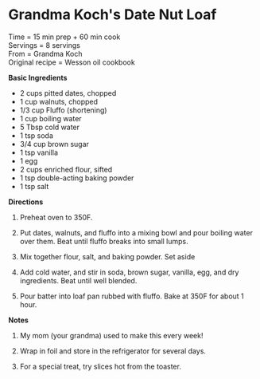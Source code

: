 Grandma Koch's Date Nut Loaf
=====
Time = 15 min prep + 60 min cook \
Servings = 8 servings \
From = Grandma Koch \
Original recipe = Wesson oil cookbook


**Basic Ingredients**

-  2 cups pitted dates, chopped
-  1 cup walnuts, chopped
-  1/3 cup Fluffo (shortening)
-  1 cup boiling water
-  5 Tbsp cold water
-  1 tsp soda
-  3/4 cup brown sugar
-  1 tsp vanilla
-  1 egg
-  2 cups enriched flour, sifted
-  1 tsp double-acting baking powder
-  1 tsp salt

**Directions**

1.  Preheat oven to 350F.

2.  Put dates, walnuts, and fluffo into a mixing bowl and pour boiling water over them. Beat until fluffo breaks into small lumps. 

3. Mix together flour, salt, and baking powder. Set aside

4. Add cold water, and stir in soda, brown sugar, vanilla, egg, and dry ingredients. Beat until well blended. 

5. Pour batter into loaf pan rubbed with fluffo. Bake at 350F for about 1 hour. 


**Notes**
1. My mom (your grandma) used to make this every week! 

2. Wrap in foil and store in the refrigerator for several days. 

3. For a special treat, try slices hot from the toaster. 
